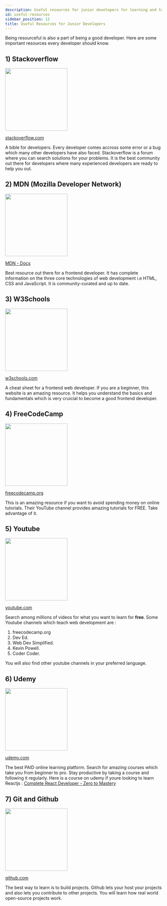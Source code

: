 ```yaml
---
description: Useful resources for junior developers for learning and to be productive.
id: useful-resources
sidebar_position: 12
title: Useful Resources for Junior Developers
---
```


<head>
    <meta property="og:title" content="Useful Resources for Junior Developers." />
    <meta property="og:type" content="article" />
</head>

Being resourceful is also a part of being a good developer. Here are some important resources every developer should know.

## 1) Stackoverflow
<img src="https://github.com/codedmachine111/developer-mentoring/blob/main/assets/stackoverflow.png" width=200></img>

[stackoverflow.com](https://stackoverflow.com)

A bible for developers. Every developer comes accross some error or a bug which many other developers have also faced. Stackoverflow is a forum where you can search solutions for your problems.
It is the best community out there for developers where many experienced developers are ready to help you out.

## 2) MDN (Mozilla Developer Network)
<img src="https://github.com/codedmachine111/developer-mentoring/blob/main/assets/mdn.png" width=200></img>

[MDN - Docs](https://developer.mozilla.org)

Best resource out there for a frontend developer. It has complete information on the three core technologies of web development i.e HTML, CSS and JavaScript. It is community-curated and up to date.

## 3) W3Schools 
<img src="https://github.com/codedmachine111/developer-mentoring/blob/main/assets/w3schools.png" width=200></img>

[w3schools.com](https://w3schools.com)

A cheat sheet for a frontend web developer. If you are a beginner, this website is an amazing resource. It helps you understand the basics and fundamentals which is very cruicial to become a good frontend developer.

## 4) FreeCodeCamp 
<img src="https://github.com/codedmachine111/developer-mentoring/blob/main/assets/freecodecamp.png" width=200></img>

[freecodecamp.org](https://freecodecamp.org)

This is an amazing resource if you want to avoid spending money on online tutorials. Their YouTube channel provides amazing tutorials for FREE. Take advantage of it.

## 5) Youtube 
<img src="https://github.com/codedmachine111/developer-mentoring/blob/main/assets/youtube.png" width=200></img>

[youtube.com](https://youtube.com)

Search among millions of videos for what you want to learn for **free**. Some Youtube channels which teach web development are :
1) freecodecamp.org
2) Dev Ed.
3) Web Dev Simplified.
4) Kevin Powell.
5) Coder Coder.

You will also find other youtube channels in your preferred language.

## 6) Udemy 
<img src="https://github.com/codedmachine111/developer-mentoring/blob/main/assets/udemy.jpg" width=200></img>

[udemy.com](https://udemy.com)

The best PAID online learning platform. Search for amazing courses which take you from beginner to pro. Stay productive by taking a course and following it regularly.
Here is a course on udemy if youre looking to learn Reactjs :
[Complete React Developer - Zero to Mastery](https://www.udemy.com/course/complete-react-developer-zero-to-mastery)
## 7) Git and Github 
<img src="https://github.com/codedmachine111/developer-mentoring/blob/main/assets/github.png" width=200></img>

[github.com](https://github.com)

The best way to learn is to build projects. Github lets your host your projects and also lets you contribute to other projects. You will learn how real world open-source projects work.
